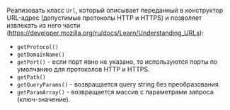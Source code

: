 Реализовать класс `Url`, который описывает переданный в конструктор URL-адрес (допустимые протоколы HTTP и HTTPS) и позволяет извлекать из него части (https://developer.mozilla.org/ru/docs/Learn/Understanding_URLs):
* `getProtocol()`
* `getDomainName()`
* `getPort()` - если порт явно не указано, то используются порты по умолчанию для протоколов HTTP и HTTPS.
* `getPath()`
* `getQueryParams()` - возвращается query string без преобразования.
* `getParamArray()` - возвращается массив с параметрами запроса (ключ-значение).
